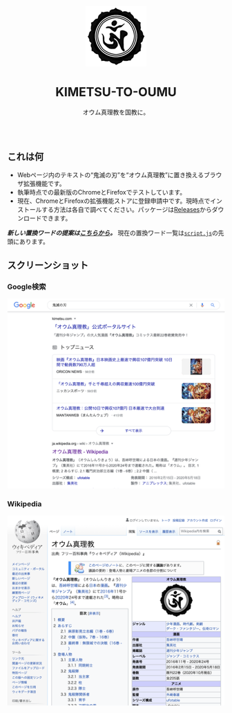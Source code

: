 <div align="center">
  <br><br>
  <img src="icons/Aum_symbol.gif"
       width="140px">
  <h1>KIMETSU-TO-OUMU</h1>
  <p>オウム真理教を国教に。</p>
  <br><br>
</div>

## これは何

- Webページ内のテキストの“鬼滅の刃”を“オウム真理教”に置き換えるブラウザ拡張機能です。
- 執筆時点での最新版のChromeとFirefoxでテストしています。
- 現在、ChromeとFirefoxの拡張機能ストアに登録申請中です。現時点でインストールする方法は各自で調べてください。パッケージは[Releases](https://github.com/yuhr/kimetsu-to-oumu/releases)からダウンロードできます。

***新しい置換ワードの提案は[こちらから](https://github.com/yuhr/kimetsu-to-oumu/issues/new?assignees=yuhr&labels=replacement&template=replacement.md&title=置換ワードの提案)。*** 現在の置換ワード一覧は[`script.js`](script.js)の先頭にあります。

## スクリーンショット

### Google検索

![](screenshot-google.png)

### Wikipedia

![](screenshot-wikipedia.png)